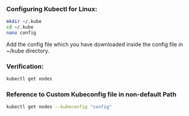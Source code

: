 
### Configuring Kubectl for Linux:

```sh
mkdir ~/.kube
cd ~/.kube
nano config
```

Add  the config file which you have downloaded inside the config file in ~/kube directory.

### Verification:
```sh
kubectl get nodes
```

### Reference to Custom Kubeconfig file in non-default Path
```sh
kubectl get nodes --kubeconfig "config"
```